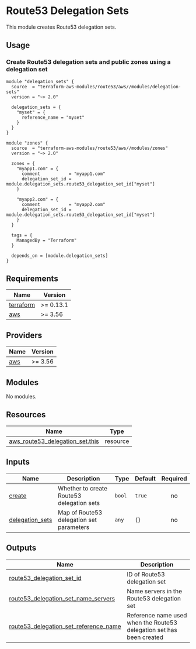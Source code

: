 # Route53 Delegation Sets

This module creates Route53 delegation sets.

## Usage

### Create Route53 delegation sets and public zones using a delegation set

```hcl
module "delegation_sets" {
  source  = "terraform-aws-modules/route53/aws//modules/delegation-sets"
  version = "~> 2.0"

  delegation_sets = {
    "myset" = {
      reference_name = "myset"
    }
  }
}

module "zones" {
  source  = "terraform-aws-modules/route53/aws//modules/zones"
  version = "~> 2.0"

  zones = {
    "myapp1.com" = {
      comment           = "myapp1.com"
      delegation_set_id = module.delegation_sets.route53_delegation_set_id["myset"]
    }

    "myapp2.com" = {
      comment           = "myapp2.com"
      delegation_set_id = module.delegation_sets.route53_delegation_set_id["myset"]
    }
  }

  tags = {
    ManagedBy = "Terraform"
  }

  depends_on = [module.delegation_sets]
}
```

<!-- BEGINNING OF PRE-COMMIT-TERRAFORM DOCS HOOK -->
## Requirements

| Name | Version |
|------|---------|
| <a name="requirement_terraform"></a> [terraform](#requirement\_terraform) | >= 0.13.1 |
| <a name="requirement_aws"></a> [aws](#requirement\_aws) | >= 3.56 |

## Providers

| Name | Version |
|------|---------|
| <a name="provider_aws"></a> [aws](#provider\_aws) | >= 3.56 |

## Modules

No modules.

## Resources

| Name | Type |
|------|------|
| [aws_route53_delegation_set.this](https://registry.terraform.io/providers/hashicorp/aws/latest/docs/resources/route53_delegation_set) | resource |

## Inputs

| Name | Description | Type | Default | Required |
|------|-------------|------|---------|:--------:|
| <a name="input_create"></a> [create](#input\_create) | Whether to create Route53 delegation sets | `bool` | `true` | no |
| <a name="input_delegation_sets"></a> [delegation\_sets](#input\_delegation\_sets) | Map of Route53 delegation set parameters | `any` | `{}` | no |

## Outputs

| Name | Description |
|------|-------------|
| <a name="output_route53_delegation_set_id"></a> [route53\_delegation\_set\_id](#output\_route53\_delegation\_set\_id) | ID of Route53 delegation set |
| <a name="output_route53_delegation_set_name_servers"></a> [route53\_delegation\_set\_name\_servers](#output\_route53\_delegation\_set\_name\_servers) | Name servers in the Route53 delegation set |
| <a name="output_route53_delegation_set_reference_name"></a> [route53\_delegation\_set\_reference\_name](#output\_route53\_delegation\_set\_reference\_name) | Reference name used when the Route53 delegation set has been created |
<!-- END OF PRE-COMMIT-TERRAFORM DOCS HOOK -->